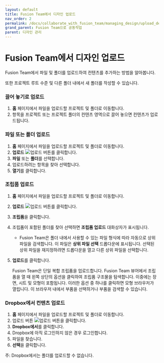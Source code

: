 ```yaml
---
layout: default
title: Fusion Team에서 디자인 업로드
nav_order: 2
permalink: /docs/collaborate_with_fusion_team/managing_design/upload_designs_in_fusion_team
grand_parent: Fusion Team으로 공동작업
parent: 디자인 관리
---
```

Fusion Team에서 디자인 업로드
=====================

Fusion Team에서 파일 및 폴더를 업로드하여 컨텐츠를 추가하는 방법을 알아봅니다.

또한 프로젝트 루트 수준 및 다른 폴더 내에서 새 폴더를 작성할 수 있습니다.

### 끌어 놓기로 업로드

1.  **홈** 페이지에서 파일을 업로드할 프로젝트 및 폴더로 이동합니다.
2.  항목을 프로젝트 또는 프로젝트 폴더의 컨텐츠 영역으로 끌어 놓으면 컨텐츠가 업로드됩니다.

### 파일 또는 폴더 업로드

1.  **홈** 페이지에서 파일을 업로드할 프로젝트 및 폴더로 이동합니다.
2.  **업로드** ![업로드 버튼](https://help.autodesk.com/cloudhelp/KOR/Fusion-Import/images/ft-upload-icon.png)를 클릭합니다.
3.  **파일** 또는 **폴더**를 선택합니다.
4.  업로드하려는 항목을 찾아 선택합니다.
5.  **열기**를 클릭합니다.

### 조립품 업로드

1.  **홈** 페이지에서 파일을 업로드할 프로젝트 및 폴더로 이동합니다.
    
2.  **업로드** ![업로드 버튼](https://help.autodesk.com/cloudhelp/KOR/Fusion-Import/images/ft-upload-icon.png)를 클릭합니다.
    
3.  **조립품**을 클릭합니다.
    
4.  조립품이 포함된 폴더를 찾아 선택하면 **조립품 업로드** 대화상자가 표시됩니다.
    
    *   Fusion Team은 폴더 내에서 사용할 수 있는 파일 형식에 따라 자동으로 상위 파일을 검색합니다. 이 파일은 **상위 파일 선택** 드롭다운에 표시됩니다. 선택된 상위 파일을 재지정하려면 드롭다운을 열고 다른 상위 파일을 선택합니다.
5.  **업로드**를 클릭합니다.
    
    Fusion Team은 단일 복합 조립품을 업로드합니다. Fusion Team 뷰어에서 조립품을 열 때 왼쪽 상단의 옵션을 클릭하여 조립품 구조물을 탐색합니다. 이중에는 장면, 시트 및 모형이 포함됩니다. 이러한 옵션 중 하나를 클릭하면 모형 브라우저가 열립니다. 이 브라우저 내에서 부품을 선택하거나 부품을 검색할 수 있습니다.
    

### Dropbox에서 컨텐츠 업로드

1.  **홈** 페이지에서 파일을 업로드할 프로젝트 및 폴더로 이동합니다.
2.  업로드 버튼 ![업로드 버튼](https://help.autodesk.com/cloudhelp/KOR/Fusion-Import/images/ft-upload-icon.png)을 클릭합니다.
3.  **Dropbox에서**를 클릭합니다.
4.  Dropbox에 아직 로그인하지 않은 경우 로그인합니다.
5.  파일을 찾습니다.
6.  **선택**을 클릭합니다.

주: Dropbox에서는 폴더를 업로드할 수 없습니다.
